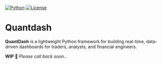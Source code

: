 [![Python](https://img.shields.io/badge/python-3.13-blue.svg)](https://www.python.org/)
[![License](https://img.shields.io/badge/license-MIT-green.svg)](LICENSE)
# Quantdash
**QuantDash** is a lightweight Python framework for building real-time, data-driven dashboards for traders, analysts, and financial engineers.

**WIP** 🌱 *Please call back soon...*
